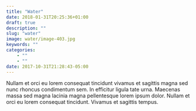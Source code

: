 ```yaml
---
title: "Water"
date: 2018-01-31T20:25:36+01:00
draft: true
description: ""
slug: "water"
image: water/image-403.jpg
keywords: ""
categories: 
    - ""
    - ""
date: 2017-10-31T21:28:43-05:00
---
```


Nullam et orci eu lorem consequat tincidunt vivamus et sagittis magna sed nunc rhoncus condimentum sem. In efficitur ligula tate urna. Maecenas massa sed magna lacinia magna pellentesque lorem ipsum dolor. Nullam et orci eu lorem consequat tincidunt. Vivamus et sagittis tempus.